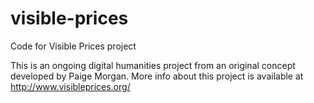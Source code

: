 # visible-prices
Code for Visible Prices project

This is an ongoing digital humanities project from an original concept developed by Paige Morgan. 
More info about this project is available at http://www.visibleprices.org/
